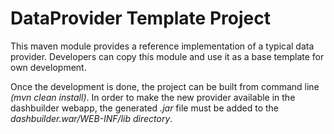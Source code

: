 # DataProvider Template Project
 
This maven module provides a reference implementation of a typical data provider. Developers can copy this module and use it as a base template for own development. 

Once the development is done, the project can be built from command line *(mvn clean install)*. In order to make the new provider available in the dashbuilder webapp, the generated *.jar* file must be added to the *dashbuilder.war/WEB-INF/lib directory*.   
